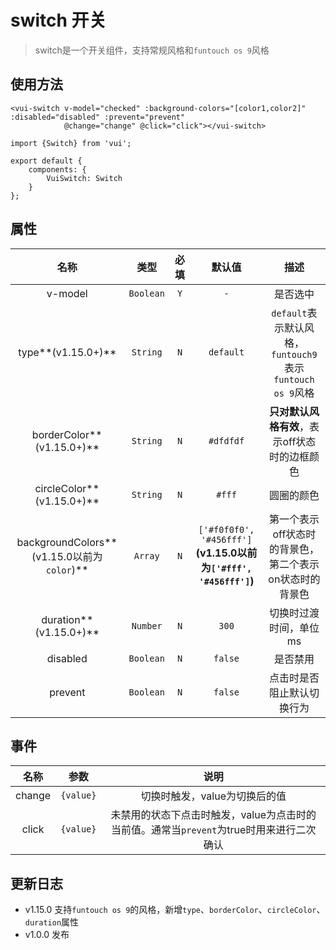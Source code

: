 # switch 开关

> switch是一个开关组件，支持常规风格和`funtouch os 9`风格

## 使用方法

```
<vui-switch v-model="checked" :background-colors="[color1,color2]" :disabled="disabled" :prevent="prevent"
            @change="change" @click="click"></vui-switch>
```

```
import {Switch} from 'vui';

export default {
    components: {
        VuiSwitch: Switch
    }
};
```

## 属性

|                    名称                    |   类型    | 必填  |                              默认值                              |                           描述                            |
| :----------------------------------------: | :-------: | :---: | :--------------------------------------------------------------: | :-------------------------------------------------------: |
|                  v-model                   | `Boolean` |  `Y`  |                               `-`                                |                         是否选中                          |
|             type**(v1.15.0+)**             | `String`  |  `N`  |                            `default`                             | `default`表示默认风格，`funtouch9`表示`funtouch os 9`风格 |
|         borderColor**(v1.15.0+)**          | `String`  |  `N`  |                            `#dfdfdf`                             |       **只对默认风格有效**，表示off状态时的边框颜色       |
|         circleColor**(v1.15.0+)**          | `String`  |  `N`  |                              `#fff`                              |                        圆圈的颜色                         |
| backgroundColors**(v1.15.0以前为`color`)** |  `Array`  |  `N`  | `['#f0f0f0', '#456fff']`**(v1.15.0以前为`['#fff', '#456fff']`)** |  第一个表示off状态时的背景色，第二个表示on状态时的背景色  |
|           duration**(v1.15.0+)**           | `Number`  |  `N`  |                              `300`                               |                  切换时过渡时间，单位ms                   |
|                  disabled                  | `Boolean` |  `N`  |                             `false`                              |                         是否禁用                          |
|                  prevent                   | `Boolean` |  `N`  |                             `false`                              |                点击时是否阻止默认切换行为                 |

## 事件

|  名称  |   参数    |                                           说明                                           |
| :----: | :-------: | :--------------------------------------------------------------------------------------: |
| change | `{value}` |                              切换时触发，value为切换后的值                               |
| click  | `{value}` | 未禁用的状态下点击时触发，value为点击时的当前值。通常当`prevent`为true时用来进行二次确认 |

## 更新日志

* v1.15.0 支持`funtouch os 9`的风格，新增`type`、`borderColor`、`circleColor`、`duration`属性
* v1.0.0 发布
